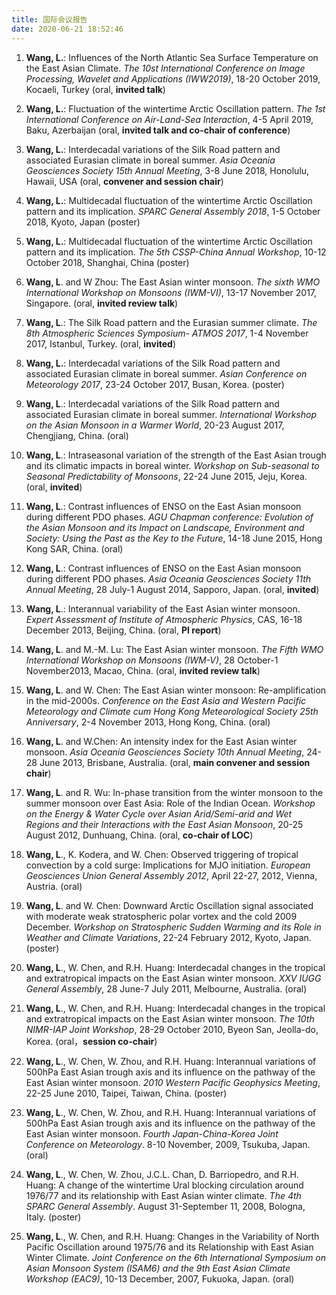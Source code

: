 ```yaml
---
title: 国际会议报告
date: 2020-06-21 18:52:46
---
```


1.	**Wang, L.**: Influences of the North Atlantic Sea Surface Temperature on the East Asian Climate. *The 10st International Conference on Image Processing, Wavelet and Applications (IWW2019)*, 18-20 October 2019, Kocaeli, Turkey (oral, **invited talk**)

24.	**Wang, L.**: Fluctuation of the wintertime Arctic Oscillation pattern. *The 1st International Conference on Air-Land-Sea Interaction*, 4-5 April 2019, Baku, Azerbaijan (oral, **invited talk and co-chair of conference**)

23.	**Wang, L.**: Interdecadal variations of the Silk Road pattern and associated Eurasian climate in boreal summer. *Asia Oceania Geosciences Society 15th Annual Meeting*, 3-8 June 2018, Honolulu, Hawaii, USA (oral, **convener and session chair**)

22.	**Wang, L.**: Multidecadal fluctuation of the wintertime Arctic Oscillation pattern and its implication. *SPARC General Assembly 2018*, 1-5 October 2018, Kyoto, Japan (poster)

21.	**Wang, L.**: Multidecadal fluctuation of the wintertime Arctic Oscillation pattern and its implication. *The 5th CSSP-China Annual Workshop*, 10-12 October 2018, Shanghai, China (poster)

20. **Wang, L**. and W Zhou: The East Asian winter monsoon. *The sixth WMO International Workshop on Monsoons (IWM-VI)*, 13-17 November 2017, Singapore. (oral, **invited review talk**)

19. **Wang, L**.: The Silk Road pattern and the Eurasian summer climate. *The 8th Atmospheric Sciences Symposium- ATMOS 2017*, 1-4 November 2017, Istanbul, Turkey. (oral, **invited**)

18.	**Wang, L.**: Interdecadal variations of the Silk Road pattern and associated Eurasian climate in boreal summer. *Asian Conference on Meteorology 2017*, 23-24 October 2017, Busan, Korea. (poster)

17. **Wang, L**.: Interdecadal variations of the Silk Road pattern and associated Eurasian climate in boreal summer. *International Workshop on the Asian Monsoon in a Warmer World*, 20-23 August 2017, Chengjiang, China. (oral)

16. **Wang, L**.: Intraseasonal variation of the strength of the East Asian trough and its climatic impacts in boreal winter. *Workshop on Sub-seasonal to Seasonal Predictability of Monsoons*, 22-24 June 2015, Jeju, Korea. (oral, **invited**)

15. **Wang, L**.: Contrast influences of ENSO on the East Asian monsoon during different PDO phases. *AGU Chapman conference: Evolution of the Asian Monsoon and its Impact on Landscape, Environment and Society: Using the Past as the Key to the Future*, 14-18 June 2015, Hong Kong SAR, China. (oral)

14. **Wang, L**.: Contrast influences of ENSO on the East Asian monsoon during different PDO phases. *Asia Oceania Geosciences Society 11th Annual Meeting*, 28 July-1 August 2014, Sapporo, Japan. (oral, **invited**)

13. **Wang, L**.: Interannual variability of the East Asian winter monsoon. *Expert Assessment of Institute of Atmospheric Physics*, CAS, 16-18 December 2013, Beijing, China. (oral, **PI report**)

12. **Wang, L**. and M.-M. Lu: The East Asian winter monsoon. *The Fifth WMO International Workshop on Monsoons (IWM-V)*, 28 October-1 November2013, Macao, China. (oral, **invited review talk**)

11. **Wang, L**. and W. Chen: The East Asian winter monsoon: Re-amplification in the mid-2000s. *Conference on the East Asia and Western Pacific Meteorology and Climate cum Hong Kong Meteorological Society 25th Anniversary*, 2-4 November 2013, Hong Kong, China. (oral)

10. **Wang, L**. and W.Chen: An intensity index for the East Asian winter monsoon. *Asia Oceania Geosciences Society 10th Annual Meeting*, 24-28 June 2013, Brisbane, Australia. (oral, **main convener and session chair**)

9. **Wang, L**. and R. Wu: In-phase transition from the winter monsoon to the summer monsoon over East Asia: Role of the Indian Ocean. *Workshop on the Energy & Water Cycle over Asian Arid/Semi-arid and Wet Regions and their Interactions with the East Asian Monsoon*, 20-25 August 2012, Dunhuang, China. (oral, **co-chair of LOC**)

8. **Wang, L**., K. Kodera, and W. Chen: Observed triggering of tropical convection by a cold surge: Implications for MJO initiation. *European Geosciences Union General Assembly 2012*, April 22-27, 2012, Vienna, Austria. (oral)

7. **Wang, L**. and W. Chen: Downward Arctic Oscillation signal associated with moderate weak stratospheric polar vortex and the cold 2009 December. *Workshop on Stratospheric Sudden Warming and its Role in Weather and Climate Variations*, 22-24 February 2012, Kyoto, Japan. (poster)

6. **Wang, L**., W. Chen, and R.H. Huang: Interdecadal changes in the tropical and extratropical impacts on the East Asian winter monsoon. *XXV IUGG General Assembly*, 28 June-7 July 2011, Melbourne, Australia. (oral)

5. **Wang, L**., W. Chen, and R.H. Huang: Interdecadal changes in the tropical and extratropical impacts on the East Asian winter monsoon. *The 10th NIMR-IAP Joint Workshop*, 28-29 October 2010, Byeon San, Jeolla-do, Korea. (oral，**session co-chair**)

4. **Wang, L**., W. Chen, W. Zhou, and R.H. Huang: Interannual variations of 500hPa East Asian trough axis and its influence on the pathway of the East Asian winter monsoon. *2010 Western Pacific Geophysics Meeting*, 22-25 June 2010, Taipei, Taiwan, China. (poster)

3. **Wang, L**., W. Chen, W. Zhou, and R.H. Huang: Interannual variations of 500hPa East Asian trough axis and its influence on the pathway of the East Asian winter monsoon. *Fourth Japan-China-Korea Joint Conference on Meteorology*. 8-10 November, 2009, Tsukuba, Japan. (oral)

2. **Wang, L**., W. Chen, W. Zhou, J.C.L. Chan, D. Barriopedro, and R.H. Huang: A change of the wintertime Ural blocking circulation around 1976/77 and its relationship with East Asian winter climate. *The 4th SPARC General Assembly*. August 31-September 11, 2008, Bologna, Italy. (poster)

1. **Wang, L**., W. Chen, and R.H. Huang: Changes in the Variability of North Pacific Oscillation around 1975/76 and its Relationship with East Asian Winter Climate. *Joint Conference on the 6th International Symposium on Asian Monsoon System (ISAM6) and the 9th East Asian Climate Workshop (EAC9)*, 10-13 December, 2007, Fukuoka, Japan. (oral)

